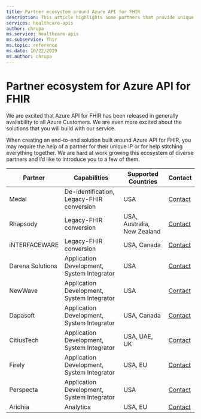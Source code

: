 ```yaml
---
title: Partner ecosystem around Azure API for FHIR
description: This article highlights some partners that provide unique IP or consulting services to build an end-to-end solution with Azure API for FHIR
services: healthcare-apis
author: chrupa
ms.service: healthcare-apis
ms.subservice: fhir
ms.topic: reference
ms.date: 10/22/2019
ms.author: chrupa
---
```


# Partner ecosystem for Azure API for FHIR
We are excited that Azure API for FHIR has been released in generally availability to all Azure Customers. We are even more excited about the solutions that you will build with our service.  

When creating an end-to-end solution built around Azure API for FHIR, you may require the help of a partner for their unique IP or for help stitching everything together. We are hard at work growing this ecosystem of diverse partners and I’d like to introduce you to a few of them.


| Partner          | Capabilities                               | Supported Countries         | Contact                                                                                                                                |
|------------------|--------------------------------------------|-----------------------------|----------------------------------------------------------------------------------------------------------------------------------------|
| Medal            | De-identification, Legacy-FHIR conversion  | USA                         | [Contact](https://www.medal.com/contact-us/)                                                                                           |
| Rhapsody         | Legacy-FHIR conversion                     | USA, Australia, New Zealand | [Contact](https://rhapsody.health/contact-us)                                                                                          |
| iNTERFACEWARE    | Legacy-FHIR conversion                     | USA, Canada                 | [Contact](https://www.interfaceware.com/contact.html)                                                                                  |
| Darena Solutions | Application Development, System Integrator | USA                         | [Contact](https://www.darenasolutions.com/contact)                                                                                     |
| NewWave          | Application Development, System Integrator | USA                         | [Contact](https://newwave.io/get-in-touch/)                                                                                            |
| Dapasoft         | Application Development, System Integrator | USA, Canada                 | [Contact](https://www.dapasoft.com/contact-us/)                                                                                        |
| CitiusTech       | Application Development, System Integrator | USA, UAE, UK                | [Contact](https://azuremarketplace.microsoft.com/marketplace/apps/citiustech.ics?tab=Overview)                                         |
| Firely           | Application Development, System Integrator | USA, EU                     | [Contact](https://fire.ly/contact/)                                                                                                    |
| Perspecta        | Application Development, System Integrator | USA                         | [Contact](https://perspecta.com/contact)                                                                                               |
| Aridhia          | Analytics                                  | USA, EU                     | [Contact](https://azuremarketplace.microsoft.com/marketplace/apps/aridhiainformatics.analytixagility_workspace_123?tab=Overview)       |